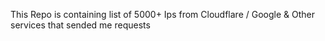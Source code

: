 This Repo is containing list of 5000+ Ips from
Cloudflare / Google & Other services
that sended me requests
